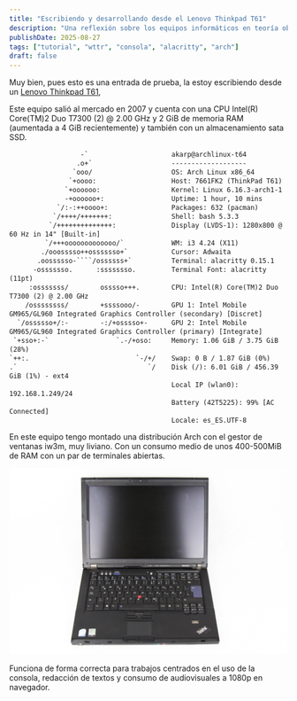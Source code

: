 ```yaml
---
title: "Escribiendo y desarrollando desde el Lenovo Thinkpad T61"
description: "Una reflexión sobre los equipos informáticos en teoría obsoletos y cómo darles más años de vida útil."
publishDate: 2025-08-27
tags: ["tutorial", "wttr", "consola", "alacritty", "arch"]
draft: false
---
```


Muy bien, pues esto es una entrada de prueba, la estoy escribiendo desde un [Lenovo Thinkpad T61](https://thinkpads.com/t61/),

Este equipo salió al mercado en 2007 y cuenta con una CPU Intel(R) Core(TM)2 Duo T7300 (2) @ 2.00 GHz y 2 GiB de memoria RAM (aumentada a 4 GiB recientemente) y también con un almacenamiento sata SSD.


``` title="fastfetch"
                  -`                     akarp@archlinux-t64
                 .o+`                    -------------------
                `ooo/                    OS: Arch Linux x86_64
               `+oooo:                   Host: 7661FK2 (ThinkPad T61)
              `+oooooo:                  Kernel: Linux 6.16.3-arch1-1
              -+oooooo+:                 Uptime: 1 hour, 10 mins
            `/:-:++oooo+:                Packages: 632 (pacman)
           `/++++/+++++++:               Shell: bash 5.3.3
          `/++++++++++++++:              Display (LVDS-1): 1280x800 @ 60 Hz in 14" [Built-in]
         `/+++ooooooooooooo/`            WM: i3 4.24 (X11)
        ./ooosssso++osssssso+`           Cursor: Adwaita
       .oossssso-````/ossssss+`          Terminal: alacritty 0.15.1
      -osssssso.      :ssssssso.         Terminal Font: alacritty (11pt)
     :osssssss/        osssso+++.        CPU: Intel(R) Core(TM)2 Duo T7300 (2) @ 2.00 GHz
    /ossssssss/        +ssssooo/-        GPU 1: Intel Mobile GM965/GL960 Integrated Graphics Controller (secondary) [Discret]
  `/ossssso+/:-        -:/+osssso+-      GPU 2: Intel Mobile GM965/GL960 Integrated Graphics Controller (primary) [Integrate]
 `+sso+:-`                 `.-/+oso:     Memory: 1.06 GiB / 3.75 GiB (28%)
`++:.                           `-/+/    Swap: 0 B / 1.87 GiB (0%)
.`                                 `/    Disk (/): 6.01 GiB / 456.39 GiB (1%) - ext4
                                         Local IP (wlan0): 192.168.1.249/24
                                         Battery (42T5225): 99% [AC Connected]
                                         Locale: es_ES.UTF-8
```

En este equipo tengo montado una distribución Arch con el gestor de ventanas iw3m, muy liviano. Con un consumo medio de unos 400-500MiB de RAM con un par de terminales abiertas.

![Lenovo T61 - por Maja Dumat CC by 2.0](./27339916640_102d86de57_k.jpg)

Funciona de forma correcta para trabajos centrados en el uso de la consola, redacción de textos y consumo de audiovisuales a 1080p en navegador.

